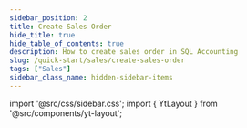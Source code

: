 ```yaml
---
sidebar_position: 2
title: Create Sales Order
hide_title: true
hide_table_of_contents: true
description: How to create sales order in SQL Accounting
slug: /quick-start/sales/create-sales-order
tags: ["Sales"]
sidebar_class_name: hidden-sidebar-items
---
```


import '@src/css/sidebar.css';
import { YtLayout } from '@src/components/yt-layout';

<YtLayout
    videoId="CXBhlbV6a0o"
/>
